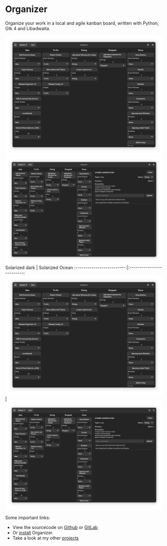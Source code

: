 # Organizer

Organize your work in a local and agile kanban board, written with Python, Gtk 4 and Libadwaita.

![organizer1.png](assets/organizer1.png) ![organizer2.png](assets/organizer2.png)
Solarized dark             |  Solarized Ocean
:-------------------------:|:-------------------------:
![organizer1.png](assets/organizer1.png)  |  ![organizer2.png](assets/organizer2.png)

Some important links: 
* View the sourcecode on [Github](https://github.com/UnicornyRainbow/Organizer) or [GitLab](https://gitlab.com/UnicornyRainbow/Organizer)
* Or [install](https://UnicornyRainbow.github.io/Organizer/install) Organizer.
* Take a look at my other [projects](https://UnicornyRainbow.github.io/UnicornyRainbow/myProjects)
